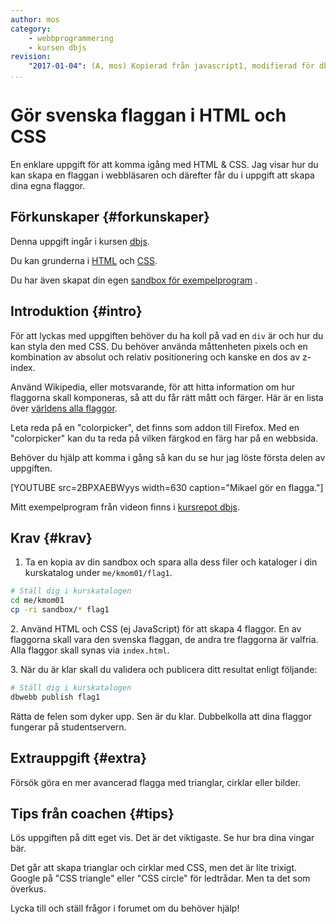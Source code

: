 ```yaml
---
author: mos
category: 
    - webbprogrammering
    - kursen dbjs
revision:
    "2017-01-04": (A, mos) Kopierad från javascript1, modifierad för dbjs.
...
```

Gör svenska flaggan i HTML och CSS
==================================

En enklare uppgift för att komma igång med HTML & CSS. Jag visar hur du kan skapa en flaggan i webbläsaren och därefter får du i uppgift att skapa dina egna flaggor.

<!--more-->



Förkunskaper {#forkunskaper}
-----------------------

Denna uppgift ingår i kursen [dbjs](kurser/dbjs).

Du kan grunderna i [HTML](coachen/gor-din-forsta-sida-med-html5) och [CSS](coachen/styla-din-sida-med-css-och-en-extern-stylesheet). 

Du har även skapat din egen [sandbox för exempelprogram](uppgift/skapa-din-egen-sandbox-for-javascript-testprogram) .



Introduktion {#intro}
-----------------------

För att lyckas med uppgiften behöver du ha koll på vad en `div` är och hur du kan styla den med CSS. Du behöver använda måttenheten pixels och en kombination av absolut och relativ positionering och kanske en dos av z-index.

Använd Wikipedia, eller motsvarande, för att hitta information om hur flaggorna skall komponeras, så att du får rätt mått och färger. Här är en lista över [världens alla flaggor](http://sv.wikipedia.org/wiki/Lista_%C3%B6ver_flaggor). 

Leta reda på en "colorpicker", det finns som addon till Firefox. Med en "colorpicker" kan du ta reda på vilken färgkod en färg har på en webbsida.

Behöver du hjälp att komma i gång så kan du se hur jag löste första delen av uppgiften.

[YOUTUBE src=2BPXAEBWyys width=630 caption="Mikael gör en flagga."]

Mitt exempelprogram från videon finns i [kursrepot dbjs](repo/dbjs/example/flag/flag1/).



Krav {#krav}
-----------------------

1. Ta en kopia av din sandbox och spara alla dess filer och kataloger i din kurskatalog under `me/kmom01/flag1`.

```bash
# Ställ dig i kurskatalogen
cd me/kmom01
cp -ri sandbox/* flag1
```

2\. Använd HTML och CSS (ej JavaScript) för att skapa 4 flaggor. En av flaggorna skall vara den svenska flaggan, de andra tre flaggorna är valfria. Alla flaggor skall synas via `index.html`.

3\. När du är klar skall du validera och publicera ditt resultat enligt följande:

```bash
# Ställ dig i kurskatalogen
dbwebb publish flag1
```

Rätta de felen som dyker upp. Sen är du klar. Dubbelkolla att dina flaggor fungerar på studentservern.



Extrauppgift {#extra}
-----------------------

Försök göra en mer avancerad flagga med trianglar, cirklar eller bilder.



Tips från coachen {#tips}
-----------------------

Lös uppgiften på ditt eget vis. Det är det viktigaste. Se hur bra dina vingar bär.

Det går att skapa trianglar och cirklar med CSS, men det är lite trixigt. Google på "CSS triangle" eller "CSS circle" för ledtrådar. Men ta det som överkus.

Lycka till och ställ frågor i forumet om du behöver hjälp!
